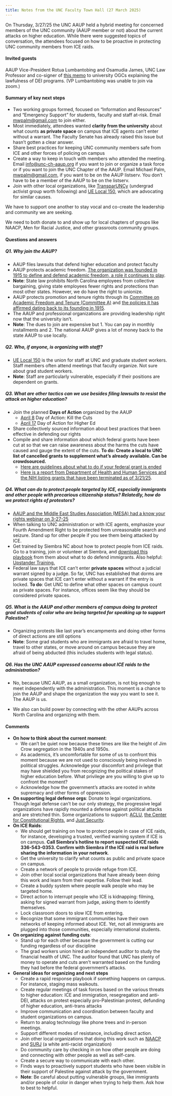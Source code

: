 ```yaml
---
title: Notes from the UNC Faculty Town Hall (27 March 2025)
---
```


On Thursday, 3/27/25 the UNC AAUP held a hybrid meeting for concerned
members of the UNC community (AAUP member or not) about the current
attacks on higher education. While there were suggested topics of
conversation, the attendees focused on how to be proactive in
protecting UNC community members from ICE raids.

#### Invited guests

AAUP Vice-President Rotua Lumbantobing and Osamudia James, UNC Law
Professor and co-signer of [this
memo](https://app.box.com/s/2me4mszr6p4oinnucw8i4jmb8d7570kp) to
university OGCs explaining the lawfulness of DEI programs. (VP
Lumbantobing was unable to join via zoom.)

#### Summary of key next steps

- Two working groups formed, focused on “Information and Resources”
  and “Emergency Support” for students, faculty and staff
  at-risk. Email <mwpalm@gmail.com> to join either.
- Most immediately, attendees wanted **clarity from the university**
  about what counts **as private space** on campus that ICE agents
  can’t enter without a warrant. The Faculty Senate has already raised
  this issue but hasn’t gotten a clear answer.
- Share best practices for keeping UNC community members safe from ICE
  and other forces of policing on campus
- Create a way to keep in touch with members who attended the
  meeting. Email <info@unc-ch-aaup.org> if you want to join or organize
  a task force or if you want to join the UNC Chapter of the
  AAUP. Email Michael Palm, <mwpalm@gmail.com>, if you want to be on the
  AAUP listserv. You don’t have to be a member of the AAUP to be on
  the listserv.
- Join with other local organizations, like
  [TransparUNCy](https://www.instagram.com/transparuncy/) (undergrad
  activist group worth following) and [UE Local
  150](https://www.workersunionunc.com/), which are advocating for
  similar causes.

We have to support one another to stay vocal and co-create the
leadership and community we are seeking.

We need to both donate to and show up for local chapters of groups
like NAACP, Men for Racial Justice, and other grassroots community
groups.

#### Questions and answers

##### Q1. Why join the AAUP?

- AAUP files lawsuits that defend higher education and protect faculty
- AAUP protects academic freedom. [The organization was founded in
  1915 to define and defend academic freedom, a role it continues to
  play](https://www.aaup.org/about/history-aaup).
- **Note**: State law prohibits North Carolina employees from
  collective bargaining, giving state employees fewer rights and
  protections than most other states. However, we do have the right to
  unionize.
- AAUP protects promotion and tenure rights through its [Committee on
  Academic Freedom and Tenure (Committee
  A)](https://www.aaup.org/about/committees) and [the policies it has
  affirmed dating back to its founding in
  1915](https://www.aaup.org/issues/tenure/resources-tenure).
- The AAUP and professional organizations are providing leadership
  right now that the university isn’t.
- **Note**: The dues to join are expensive but 1. You can pay in
  monthly installments and 2. The national AAUP gives a lot of money
  back to the state AAUP to use locally.

##### Q2. Who, if anyone, is organizing with staff?

- [UE Local 150](https://www.workersunionunc.com/) is the union for
  staff at UNC and graduate student workers. Staff members often
  attend meetings that faculty organize. Not sure about grad student
  workers.
- **Note**: Staff are particularly vulnerable, especially if their
  positions are dependent on grants.

##### Q3. What are other tactics can we use besides filing lawsuits to resist the attack on higher education?

- Join the planned **Days of Action** organized by the AAUP
  - [April 8](https://www.killthecuts.org/) Day of Action: Kill the Cuts
  - [April 17](https://www.dayofactionforhighered.org/) Day of Action
    for Higher Ed
- Share collectively sourced information about best practices that
  been effective in defending our rights
- Compile and share information about which federal grants have been
  cut at so that we can raise awareness about the harms the cuts have
  caused and gauge the extent of the cuts. **To do: Create a local to
  UNC list of cancelled grants to supplement what’s already
  available. Can be crowdsourced.**
  - [Here are guidelines about what to do if your federal grant is
  ended](https://www.sssp1.org/index.cfm/pageid/2626?fbclid=IwY2xjawJT2wVleHRuA2FlbQIxMQABHbeQkXOi4Ae0KYqtdAzJeNzaDRTlwreejsYpmxD38LB9STxzArzV5Dvvmw_aem_LSTQjpZeSgDfFW8oOFnyeA)
  - [Here is a report from Department of Health and Human Services and
  the NIH listing grants that have been terminated as of
  3/21/25](https://taggs.hhs.gov/Content/Data/HHS_Grants_Terminated.pdf).

##### Q4. What can do to protect people targeted by ICE, especially immigrants and other people with precarious citizenship status? Relatedly, how do we protect rights of protestors?

- [AAUP and the Middle East Studies Association (MESA) had a know
   your rights webinar on
   3-27-25](https://mesana.org/resources-and-opportunities/2025/03/21/trumps-immigration-actions-what-to-know-webinar)
- When talking to UNC administration or with ICE agents, emphasize
  your Fourth Amendment Right to be protected from unreasonable search
  and seizure. Stand up for other people if you see them being
  attacked by ICE.
- Get trained by Siembra NC about how to protect people from ICE
  raids. Go to a training, join or volunteer at Siembra, and [download
  this playbook](https://defendandrecruit.org/) from them about what
  to do defend immigrants. Also helpful: [Upstander
  Training.](https://righttobe.org/events/bystander-intervention-to-support-the-immigrant-community-3/)
- Federal law says that ICE can’t enter **private spaces** without a
  judicial warrant signed by a judge. So far, UNC has established that
  dorms are private spaces that ICE can’t enter without a warrant if
  the entry is locked. **To do**: Get UNC to define what other spaces
  on campus count as private spaces. For instance, offices seem like
  they should be considered private spaces.

##### Q5. What is the AAUP and other members of campus doing to protect grad students of color who are being targeted for speaking up to support Palestine?

- Organizing protests like last year’s encampments and doing other
  forms of direct actions are still options
- **Note**: Some grad students who are immigrants are afraid to travel
  home, travel to other states, or move around on campus because they
  are afraid of being abducted (this includes students with legal
  status).

##### Q6. Has the UNC AAUP expressed concerns about ICE raids to the administration?

- No, because UNC AAUP, as a small organization, is not big enough to
  meet independently with the administration. This moment is a chance
  to join the AAUP and shape the organization the way you want to see
  it. The AAUP is us.

- We also can build power by connecting with the other AAUPs across
  North Carolina and organizing with them.

#### Comments

- **On how to think about the current moment**:
  - We can’t be quiet now because these times are like the height of Jim
Crow segregation in the 1940s and 1950s.
  - As academics, it’s uncomfortable for some of us to confront this
moment because we are not used to consciously being involved in
political struggles. Acknowledge your discomfort and privilege that
may have shielded you from recognizing the political stakes of higher
education before. What privilege are you willing to give up to
confront the moment?
  - Acknowledge how the government’s attacks are rooted in white
supremacy and other forms of oppression.
- **On supporting legal defense orgs**: Donate to legal
  organizations. Though legal defense can’t be our only strategy, the
  progressive legal organizations have rapidly mounted a defense
  against political attacks and are stretched thin. Some organizations
  to support: [ACLU](https://www.aclu.org/), [the Center for
  Constitutional Rights](https://ccrjustice.org/), and [Just
  Security](https://www.justsecurity.org/).
- **On ICE Raids**:
  - We should get training on how to protect people in case of ICE
raids, for instance, developing a trusted, verified warning system if
ICE is on campus. **Call Siembra’s hotline to report suspected ICE
raids 336-543-0353. Confirm with Siembra if the ICE raid is real
before sharing the information** **in your network**.
  - Get the university to clarify what counts as public and private
space on campus.
  - Create a network of people to provide refuge from ICE.
  - Join other local social organizations that have already been doing
this work and learn from their expertise. Follow their lead.
  - Create a buddy system where people walk people who may be targeted home.
  - Direct action to interrupt people who ICE is kidnapping: filming,
asking for signed warrant from judge, asking them to identify
themselves.
  - Lock classroom doors to slow ICE from entering.
  - Recognize that some immigrant communities have their own networks of
keeping informed about ICE. Yet, not all immigrants are plugged into
those communities, especially international students.
- **On organizing against funding cuts**:
  - Stand up for each other because the government is cutting our
funding regardless of our discipline
  - The grad workers union hired an independent auditor to study the
financial health of UNC. The auditor found that UNC has plenty of
money to operate and cuts aren’t warranted based on the funding they
had before the federal government’s attacks.
- **General ideas for organizing and next steps**
  - Create a rapid response playbook if something happens on campus. For
instance, staging mass walkouts.
  - Create regular meetings of task forces based on the various threats
to higher education: ICE and immigration, resegregation and anti-DEI,
attacks on protest especially pro-Palestinian protest, defunding of
higher education, anti-trans attacks
  - Improve communication and coordination between faculty and student
organizations on campus.
  - Return to analog technology like phone trees and in-person meetings.
  - Support different modes of resistance, including direct action.
  - Join other local organizations that doing this work such as
[NAACP](https://www.chapelhillcarrboronaacp.com/) and
[SURJ](https://surj.org/our-work/chapters/) (a white anti-racist
organization)
  - Do community care by checking in on how other people are doing and
connecting with other people as well as self-care.
  - Create a secure way to communicate with each other.
  - Finds ways to proactively support students who have been visible in
their support of Palestine against attack by the government.
  - **Note**: Be careful about putting vulnerable groups, like
immigrants and/or people of color in danger when trying to help
them. Ask how to best to helpful.
